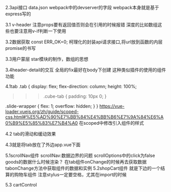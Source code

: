 2.3api接口
data.json
webpack中的devserver的字段
webpack本身就是基于express写的

3.1
v-header
注意props要有返回值否则会在引用的时候报错
深度的比如数组这些也要注意用v-if判断一下使用


3.2数据获取
const ERR_OK=0;
柯理化的封装api请求接口,将url放到函数的内层
promise的书写

3.3用户蒙层
star模块的制作，数组的思想

3.4header-detail的交互
全局的fix最好在body下创建
这种类似插件的使用的组件功能

4.1tab
.tab {
  display: flex;
  flex-direction: column;
  height: 100%;

  >>>.cube-tab {
    padding: 10px 0;
  }

  .slide-wrapper {
    flex: 1;
    overflow: hidden;
  }
}
https://vue-loader.vuejs.org/zh/guide/scoped-css.html#%E5%AD%90%E7%BB%84%E4%BB%B6%E7%9A%84%E6%A0%B9%E5%85%83%E7%B4%A0
在scoped中修改引入组件的样式

4.2
tab的滑动和缓动效果

4.3就是将tab放在了外边app.vue下面

5.1scrollNav组件
scrollNav:数据边界的问题
      <cube-scroll-nav
        :side=true
        :data="goods"
        :options="scrollOptions"
        v-if="goods.length"
      >
scrollOptions中的click为false
goods的数据什么时候渲染？
在tab组件onChange的时候再去获取数据
tabonChange方法中获取组件的数据和实例
5.2shopCart组件
就是下边的一个结算的购物车组件
注意stylus一定要空格，尤其在import的时候


5.3 cartControl




